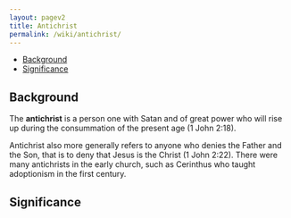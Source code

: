 ```yaml
---
layout: pagev2
title: Antichrist
permalink: /wiki/antichrist/
---
```

- [Background](#background)
- [Significance](#significance)

## Background

The **antichrist** is a person one with Satan and of great power who will rise up during the consummation of the present age (1 John 2:18).

Antichrist also more generally refers to anyone who denies the Father and the Son, that is to deny that Jesus is the Christ (1 John 2:22). There were many antichrists in the early church, such as Cerinthus who taught adoptionism in the first century.

## Significance
